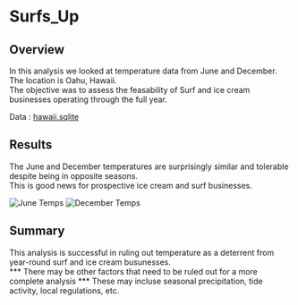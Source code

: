 # Surfs_Up

## Overview

In this analysis we looked at temperature data from June and December. The location is Oahu, Hawaii.  
The objective was to assess the feasability of Surf and ice cream businesses operating through the full year.

Data : [hawaii.sqlite](https://github.com/David-P23/surfs_up/blob/master/OneDrive/Desktop/My_Repos/surfs_up/hawaii.sqlite)

## Results

The June and December temperatures are surprisingly similar and tolerable despite being in opposite seasons.  
This is good news for prospective ice cream and surf businesses.

![June Temps](https://user-images.githubusercontent.com/91306342/155452074-9c5d5cd1-9db0-4ca9-8108-ac18a9aa4eee.PNG) ![December Temps](https://user-images.githubusercontent.com/91306342/155452090-765b2218-25ce-4aa9-9244-ebac68c527be.PNG)

## Summary

This analysis is successful in ruling out temperature as a deterrent from year-round surf and ice cream busunesses.  
*** There may be other factors that need to be ruled out for a more complete analysis ***
These may incluse seasonal precipitation, tide activity, local regulations, etc.
